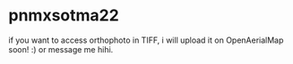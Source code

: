 # pnmxsotma22
if you want to access orthophoto in TIFF, i will upload it on OpenAerialMap soon! :) or message me hihi.
